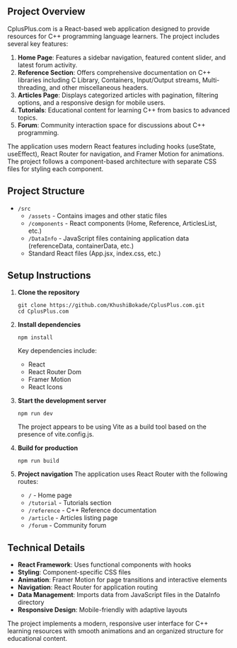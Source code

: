 ## Project Overview
CplusPlus.com is a React-based web application designed to provide resources for C++ programming language learners. The project includes several key features:

1. **Home Page**: Features a sidebar navigation, featured content slider, and latest forum activity.
2. **Reference Section**: Offers comprehensive documentation on C++ libraries including C Library, Containers, Input/Output streams, Multi-threading, and other miscellaneous headers.
3. **Articles Page**: Displays categorized articles with pagination, filtering options, and a responsive design for mobile users.
4. **Tutorials**: Educational content for learning C++ from basics to advanced topics.
5. **Forum**: Community interaction space for discussions about C++ programming.

The application uses modern React features including hooks (useState, useEffect), React Router for navigation, and Framer Motion for animations.
The project follows a component-based architecture with separate CSS files for styling each component.

## Project Structure
- `/src`
  - `/assets` - Contains images and other static files
  - `/components` - React components (Home, Reference, ArticlesList, etc.)
  - `/DataInfo` - JavaScript files containing application data (referenceData, containerData, etc.)
  - Standard React files (App.jsx, index.css, etc.)

## Setup Instructions

1. **Clone the repository**
   ```
   git clone https://github.com/KhushiBokade/CplusPlus.com.git
   cd CplusPlus.com
   ```

2. **Install dependencies**
   ```
   npm install
   ```
   Key dependencies include:
   - React
   - React Router Dom
   - Framer Motion
   - React Icons

3. **Start the development server**
   ```
   npm run dev
   ```
   The project appears to be using Vite as a build tool based on the presence of vite.config.js.

4. **Build for production**
   ```
   npm run build
   ```

5. **Project navigation**
   The application uses React Router with the following routes:
   - `/` - Home page
   - `/tutorial` - Tutorials section
   - `/reference` - C++ Reference documentation
   - `/article` - Articles listing page
   - `/forum` - Community forum

## Technical Details
- **React Framework**: Uses functional components with hooks
- **Styling**: Component-specific CSS files
- **Animation**: Framer Motion for page transitions and interactive elements
- **Navigation**: React Router for application routing
- **Data Management**: Imports data from JavaScript files in the DataInfo directory
- **Responsive Design**: Mobile-friendly with adaptive layouts

The project implements a modern, responsive user interface for C++ learning resources with smooth animations and an organized structure for educational content.
